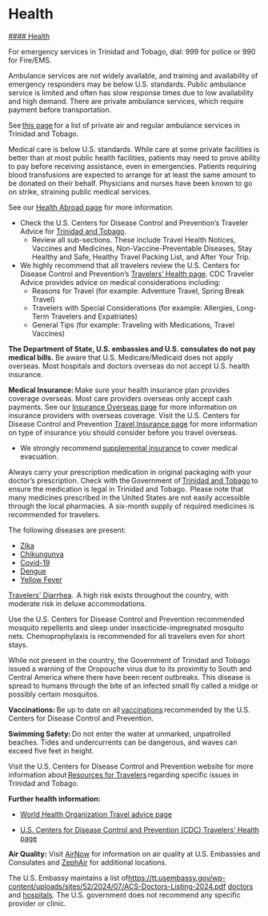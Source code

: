 # Health

[#### Health](javascript:void(0); "Health")

For emergency services in Trinidad and Tobago, dial: 999 for police or 990 for Fire/EMS.

Ambulance services are not widely available, and training and availability of emergency responders may be below U.S. standards. Public ambulance service is limited and often has slow response times due to low availability and high demand. There are private ambulance services, which require payment before transportation.

See [this page](https://www.findyello.com/trinidad/ambulance-service/) for a list of private air and regular ambulance services in Trinidad and Tobago.

Medical care is below U.S. standards. While care at some private facilities is better than at most public health facilities, patients may need to prove ability to pay before receiving assistance, even in emergencies. Patients requiring blood transfusions are expected to arrange for at least the same amount to be donated on their behalf. Physicians and nurses have been known to go on strike, straining public medical services.

See our [Health Abroad page](https://travel.state.gov/content/travel/en/international-travel/before-you-go/your-health-abroad.html) for more information.

* Check the U.S. Centers for Disease Control and Prevention’s Traveler Advice for [Trinidad and Tobago](https://wwwnc.cdc.gov/travel/destinations/traveler/none/trinidad-and-tobago?s_cid=ncezid-dgmq-travel-single-001).
  + Review all sub-sections. These include Travel Health Notices, Vaccines and Medicines, Non-Vaccine-Preventable Diseases, Stay Healthy and Safe, Healthy Travel Packing List, and After Your Trip.
* We highly recommend that all travelers review the U.S. Centers for Disease Control and Prevention’s [Travelers’ Health page](https://wwwnc.cdc.gov/travel/page/traveler-information-center). CDC Traveler Advice provides advice on medical considerations including:
  + Reasons for Travel (for example: Adventure Travel, Spring Break Travel)
  + Travelers with Special Considerations (for example: Allergies, Long-Term Travelers and Expatriates)
  + General Tips (for example: Traveling with Medications, Travel Vaccines)

**The Department of State, U.S. embassies and U.S. consulates do not pay medical bills.** Be aware that U.S. Medicare/Medicaid does not apply overseas. Most hospitals and doctors overseas do not accept U.S. health insurance.

**Medical Insurance:** Make sure your health insurance plan provides coverage overseas. Most care providers overseas only accept cash payments. See our [Insurance Overseas page](https://travel.state.gov/content/travel/en/international-travel/before-you-go/your-health-abroad/Insurance_Coverage_Overseas.html?cq_ck=1708701048867) for more information on insurance providers with overseas coverage. Visit the U.S. Centers for Disease Control and Prevention [Travel Insurance page](https://wwwnc.cdc.gov/travel/page/insurance) for more information on type of insurance you should consider before you travel overseas.

* We strongly recommend [supplemental insurance](https://travel.state.gov/content/travel/en/international-travel/before-you-go/your-health-abroad/Insurance_Coverage_Overseas.html) to cover medical evacuation.

Always carry your prescription medication in original packaging with your doctor’s prescription. Check with the Government of [Trinidad and Tobago](http://www.customs.gov.tt/) to ensure the medication is legal in Trinidad and Tobago.  Please note that many medicines prescribed in the United States are not easily accessible through the local pharmacies. A six-month supply of required medicines is recommended for travelers.

The following diseases are present:

* [Zika](https://www.cdc.gov/zika/index.html)
* [Chikungunya](https://www.cdc.gov/chikungunya/index.html)
* [Covid-19](https://www.cdc.gov/coronavirus/2019-nCoV/index.html)
* [Dengue](https://wwwnc.cdc.gov/travel/diseases/dengue)
* [Yellow Fever](https://www.cdc.gov/yellowfever/index.html)

[Travelers' Diarrhea](https://wwwnc.cdc.gov/travel/page/travelers-diarrhea).  A high risk exists throughout the country, with moderate risk in deluxe accommodations.

Use the U.S. Centers for Disease Control and Prevention recommended mosquito repellents and sleep under insecticide-impregnated mosquito nets. Chemoprophylaxis is recommended for all travelers even for short stays.

While not present in the country, the Government of Trinidad and Tobago issued a warning of the Oropouche virus due to its proximity to South and Central America where there have been recent outbreaks. This disease is spread to humans through the bite of an infected small fly called a midge or possibly certain mosquitos.

**Vaccinations:** Be up to date on all [vaccinations](https://wwwnc.cdc.gov/travel/destinations/traveler/none/trinidad-and-tobago?s_cid=ncezid-dgmq-travel-single-001#vaccines-and-medicines) recommended by the U.S. Centers for Disease Control and Prevention.

**Swimming Safety:** Do not enter the water at unmarked, unpatrolled beaches. Tides and undercurrents can be dangerous, and waves can exceed five feet in height.

Visit the U.S. Centers for Disease Control and Prevention website for more information about [Resources for Travelers](https://wwwnc.cdc.gov/travel/page/traveler-information-center) regarding specific issues in Trinidad and Tobago.

**Further health information:**

* [World Health Organization Travel advice page](https://www.who.int/travel-advice)

* [U.S. Centers for Disease Control and Prevention (CDC) Travelers’ Health page](https://wwwnc.cdc.gov/travel/destinations/list)

**Air Quality:** Visit [AirNow](https://www.airnow.gov/international/us-embassies-and-consulates/) for information on air quality at U.S. Embassies and Consulates and [ZephAir](https://zephair.stategdi.cloud/locations) for additional locations.

The U.S. Embassy maintains a list of<https://tt.usembassy.gov/wp-content/uploads/sites/52/2024/07/ACS-Doctors-Listing-2024.pdf> [doctors](https://tt.usembassy.gov/wp-content/uploads/sites/52/2024/07/ACS-Doctors-Listing-2024.pdf) and [hospitals](https://tt.usembassy.gov/wp-content/uploads/sites/52/2024/11/Public-Private-hospital-listing.pdf). The U.S. government does not recommend any specific provider or clinic.